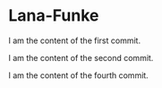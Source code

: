 # Lana-Funke

I am the content of the first commit.

I am the content of the second commit.

I am the content of the fourth commit.
